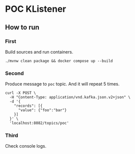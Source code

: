 POC KListener
=============

How to run
----------

### First
Build sources and run containers.

```shell
./mvnw clean package && docker compose up --build
```

### Second
Produce message to `poc` topic.
And it will repeat 5 times.

```shell
curl -X POST \
  -H "Content-Type: application/vnd.kafka.json.v2+json" \
  -d '{
    "records": [{
      "value": {"foo":"bar"}
    }]
  }' \
  'localhost:8082/topics/poc'
```

### Third
Check console logs.
